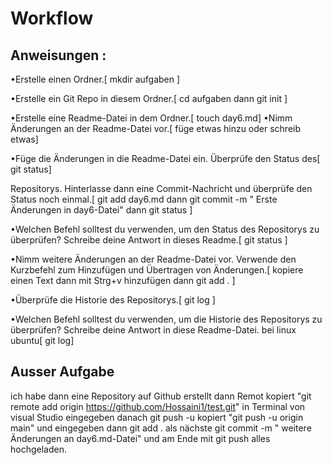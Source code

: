 # Workflow
## Anweisungen : 
•Erstelle einen Ordner.[ mkdir aufgaben ]

•Erstelle ein Git Repo in diesem Ordner.[ cd aufgaben dann git init ]

•Erstelle eine Readme-Datei in dem Ordner.[ touch day6.md]
•Nimm Änderungen an der Readme-Datei vor.[ füge etwas hinzu oder schreib etwas]

•Füge die Änderungen in die Readme-Datei ein. Überprüfe den Status des[ git status]

Repositorys. Hinterlasse dann eine Commit-Nachricht und überprüfe den
Status noch einmal.[ git add day6.md dann git commit -m " Erste Änderungen in day6-Datei" dann git status ]

•Welchen Befehl solltest du verwenden, um den Status des Repositorys zu
überprüfen? Schreibe deine Antwort in dieses Readme.[ git status ]

•Nimm weitere Änderungen an der Readme-Datei vor. Verwende den 
Kurzbefehl zum Hinzufügen und Übertragen von Änderungen.[ kopiere einen Text dann mit Strg+v hinzufügen dann git add . ]

•Überprüfe die Historie des Repositorys.[ git log ]

•Welchen Befehl solltest du verwenden, um die Historie des Repositorys 
zu überprüfen? Schreibe deine Antwort in diese Readme-Datei. bei linux ubuntu[ git log]

## Ausser Aufgabe 
ich habe dann eine Repository auf Github erstellt dann Remot kopiert "git remote add origin https://github.com/Hossaini1/test.git" in Terminal von visual Studio eingegeben danach git push -u kopiert "git push -u origin main" und eingegeben dann git add . als nächste git commit -m " weitere Änderungen an day6.md-Datei" und am Ende mit git push alles hochgeladen.